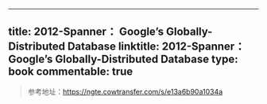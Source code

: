 
---
title: 2012-Spanner： Google’s Globally-Distributed Database
linktitle: 2012-Spanner： Google’s Globally-Distributed Database
type: book
commentable: true
---

> 参考地址：https://ngte.cowtransfer.com/s/e13a6b90a1034a

    